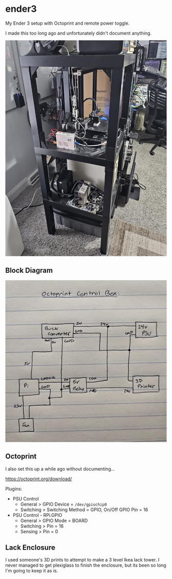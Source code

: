 # ender3

My Ender 3 setup with Octoprint and remote power toggle.

I made this too long ago and unfortunately didn't document anything.

![lack-tower.jpg](./lack-tower.jpg)

## Block Diagram

![block-diagram.jpg](./block-diagram.jpg)

## Octoprint

I also set this up a while ago without documenting...

https://octoprint.org/download/

Plugins:

- PSU Control
  - General > GPIO Device = `/dev/gpiochip0`
  - Switching > Switching Method = GPIO, On/Off GPIO Pin = 16
- PSU Control - RPi.GPIO
  - General > GPIO Mode = BOARD
  - Switching > Pin = 16
  - Sensing > Pin = 0

## Lack Enclosure

I used someone's 3D prints to attempt to make a 3 level Ikea lack tower.
I never managed to get plexiglass to finish the enclosure, but its been so long I'm going to keep it as is.
